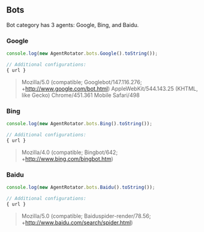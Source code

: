 ## Bots

Bot category has 3 agents: Google, Bing, and Baidu.

### Google

```javascript
console.log(new AgentRotator.bots.Google().toString());

// Additional configurations:
{ url }
```

> Mozilla/5.0 (compatible; Googlebot/147.116.276; +http://www.google.com/bot.html) AppleWebKit/544.143.25 (KHTML, like Gecko) Chrome/451.361 Mobile Safari/498

### Bing

```javascript
console.log(new AgentRotator.bots.Bing().toString());

// Additional configurations:
{ url }
```

> Mozilla/4.0 (compatible; Bingbot/642; +http://www.bing.com/bingbot.htm)

### Baidu

```javascript
console.log(new AgentRotator.bots.Baidu().toString());

// Additional configurations:
{ url }
```

> Mozilla/5.0 (compatible; Baiduspider-render/78.56; +http://www.baidu.com/search/spider.html)